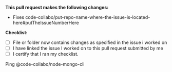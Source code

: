 **This pull request makes the following changes:**
* Fixes code-collabo/put-repo-name-where-the-issue-is-located-here#putTheIssueNumberHere 

**Checklist:**
- [ ] File or folder now contains changes as specified in the issue i worked on
- [ ] I have linked the issue I worked on to this pull request submitted by me
- [ ] I certify that I ran my checklist.

Ping @code-collabo/node-mongo-cli
